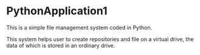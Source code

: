 # PythonApplication1

This is a simple file management system coded in Python. 

This system helps user to create repositories and file on a virtual drive, the data of which is stored in an ordinary drive.
